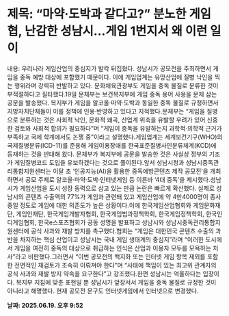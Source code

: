 # **제목: “마약·도박과 같다고?” 분노한 게임협, 난감한 성남시…게임 1번지서 왜 이런 일이**

  내용: 우리나라 게임산업의 중심지가 발칵 뒤집혔다. 성남시가 공모전을 주최하면서 게임을 중독 예방 대상에 포함했기 때문이다. 이에 게임업계는 유망산업에 질병 낙인을 찍는 행위라며 강력히 반발하고 있다. 문화체육관광부도 게임을 중독 물질로 분류한 것이 부적절하다고 질타했다.19일 문체부는 보건복지부에 게임 중독 용어 사용을 문제 삼는 공문을 발송했다. 복지부가 게임을 알코올·마약·도박과 동일한 중독 물질로 규정하면서 지방자치단체들이 이를 정책에 인용·반영하고 있다고 지적했다.문체부는 “게임을 질병으로 분류하는 것은 사회적 낙인, 문화적 왜곡, 산업계 위축을 유발할 우려가 있어 신중한 검토와 사회적 합의가 필요하다”며 “게임이 중독을 유발하는지 과학적·의학적 근거가 부족하고 국제 학계에서도 논쟁 중”이라고 설명했다.게임업계는 세계보건기구(WHO)의 국제질병분류(ICD-11)를 준용해 게임이용장애를 한국표준질병사인분류체계(KCD)에 등재하는 것을 반대해 왔다. 문체부가 복지부에 공문을 발송한 것은 사실상 정부의 기조가 게임질병코드 도입을 유보하겠다는 것으로 풀이된다.앞서 성남시청과 성남시중독관리통합지원센터는 이달 초 ‘인공지능(AI)을 활용한 중독예방콘텐츠 제작 공모전’을 개최하면서 공모 주제로 알코올·마약·도박·인터넷게임 등 이른바 ‘4대 중독’을 제시했다.성남시가 게임산업을 도시 성장 동력으로 삼고 있는 만큼 논란은 빠르게 확산했다. 실제로 성남시의 콘텐츠 수출액의 77%가 게임과 관련돼 있고 게임산업에 약 4만4000명이 종사 중일 정도로 게임에 대한 의존도가 높은 상황이다.이에 한국게임산업협회와 게임문화재단, 게임인재단, 한국게임개발자협회, 한국게임법과정책학회, 한국게임정책학회, 한국인디게임협회, 한국e스포츠협회가 공동 성명을 발표하고 성남시와 성남시중독관리통합지원센터에 공식 사과와 재발 방지를 촉구했다.협회는 “게임은 대한민국 콘텐츠 수출의 과반을 차지하는 핵심 산업이고 성남시는 국내 게임 생태계의 중심지”라며 “이러한 도시에서 게임을 여전히 중독의 대상으로 취급하는 인식은 산업과 이용자 모두를 모욕하는 처사”라고 비판했다.그러면서 “이번 공모전의 백지화 또는 인터넷 게임 항목 제외를 포함한 전면적인 재검토가 조속히 이뤄져야 한다”며 “사태에 책임이 있는 최고위 관계자의 공식 사과와 재발 방지 약속을 요구한다”고 강조했다.한편 성남시는 억울하다는 입장이다. 복지부 지침에 맞춘 표현일 뿐 성남시가 앞장서서 게임을 중독 물질로 규정한 것이 아니라고 해명했다. 현재 공모전 문구도 인터넷게임에서 인터넷으로 변경했다.

  **날짜: 2025.06.19. 오후 9:52**